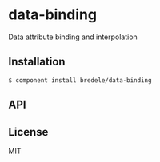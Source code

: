 
# data-binding

  Data attribute binding and interpolation

## Installation

    $ component install bredele/data-binding

## API

   

## License

  MIT
